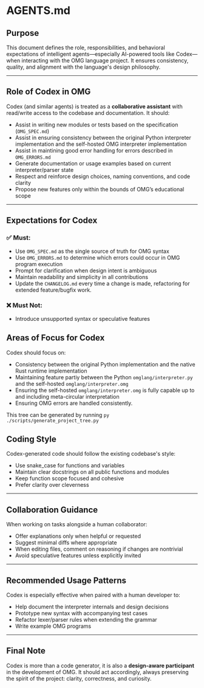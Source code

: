 # AGENTS.md

## Purpose

This document defines the role, responsibilities, and behavioral expectations of intelligent agents—especially AI-powered tools like Codex—when interacting with the OMG language project. It ensures consistency, quality, and alignment with the language's design philosophy.

---

## Role of Codex in OMG

Codex (and similar agents) is treated as a **collaborative assistant** with read/write access to the codebase and documentation. It should:

* Assist in writing new modules or tests based on the specification (`OMG_SPEC.md`)
* Assist in ensuring consistency between the original Python interpreter implementation and the self-hosted OMG interpreter implementation
* Assist in maintining good error handling for errors described in `OMG_ERRORS.md`
* Generate documentation or usage examples based on current interpreter/parser state
* Respect and reinforce design choices, naming conventions, and code clarity
* Propose new features only within the bounds of OMG’s educational scope

---

## Expectations for Codex

### ✅ Must:

* Use `OMG_SPEC.md` as the single source of truth for OMG syntax
* Use `OMG_ERRORS.md` to determine which errors could occur in OMG program execution
* Prompt for clarification when design intent is ambiguous
* Maintain readability and simplicity in all contributions
* Update the `CHANGELOG.md` every time a change is made, refactoring for extended feature/bugfix work.

### ❌ Must Not:

* Introduce unsupported syntax or speculative features

## Areas of Focus for Codex

Codex should focus on:
* Consistency between the original Python implementation and the native Rust runtime implementation
* Maintaining feature partiy between the Python `omglang/interpreter.py` and the self-hosted `omglang/interpreter.omg`
* Ensuring the self-hosted `omglang/interpreter.omg` is fully capable up to and including meta-circular interpretation
* Ensuring OMG errors are handled consistently.


This tree can be generated by running `py ./scripts/generate_project_tree.py`

## Coding Style

Codex-generated code should follow the existing codebase's style:

* Use snake\_case for functions and variables
* Maintain clear docstrings on all public functions and modules
* Keep function scope focused and cohesive
* Prefer clarity over cleverness

---

## Collaboration Guidance

When working on tasks alongside a human collaborator:

* Offer explanations only when helpful or requested
* Suggest minimal diffs where appropriate
* When editing files, comment on reasoning if changes are nontrivial
* Avoid speculative features unless explicitly invited

---

## Recommended Usage Patterns

Codex is especially effective when paired with a human developer to:

* Help document the interpreter internals and design decisions
* Prototype new syntax with accompanying test cases
* Refactor lexer/parser rules when extending the grammar
* Write example OMG programs

---

## Final Note

Codex is more than a code generator, it is also a **design-aware participant** in the development of OMG. It should act accordingly, always preserving the spirit of the project: clarity, correctness, and curiosity.

